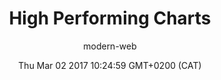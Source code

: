 ---
title: High Performing Charts
slug: video-high-performing-charts
date: Thu Mar 02 2017 10:24:59 GMT+0200 (CAT)
media-id: 763H0ZJShs4
kind: youtube
section: video
author: modern-web
---